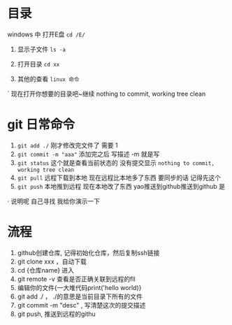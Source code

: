 # 目录
windows 中 打开E盘  `cd /E/`

1. 显示子文件 `ls -a`

2. 打开目录 `cd xx`

3. 其他的查看 `linux 命令`

` 现在打开你想要的目录吧~继续 nothing to commit, working tree clean


# git 日常命令

1. `git add ./` 刚才修改完文件了 需要 1
2. `git commit -m "aaa"`  添加完之后 写描述    -m 就是写
3. `git status`  这个就是查看当前状态的 没有提交显示 `nothing to commit, working tree clean`
4. `git pull`   远程下载到本地  现在远程比本地多了东西 要同步的话 记得先这个  
5. `git push`  本地推到远程    现在本地改了东西 yao推送到github推送到github 是

· 说明呢 自己寻找 我给你演示一下

# 流程
1. github创建仓库, 记得初始化仓库，然后复制ssh链接
2. git clone xxx ，自动下载
3. cd {仓库name} 进入
3. git remote -v 查看是否正确关联到远程的fll
4. 编辑你的文件{一大堆代码print('hello world)} 
5. git add ./ ，  ./的意思是当前目录下所有的文件
6. git commit -m "desc" , 写清楚这次的提交描述
7. git push, 推送到远程的githu
